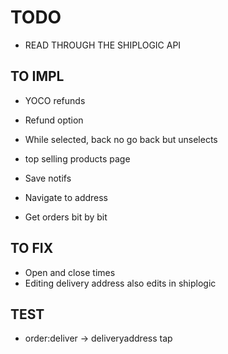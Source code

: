 # TODO

- READ THROUGH  THE SHIPLOGIC API

## TO IMPL

- YOCO refunds
- Refund option
- While selected, back no go back but unselects
- top selling products page

 - Save notifs
- Navigate to address
- Get orders bit by bit

## TO FIX
- Open and close times
- Editing delivery address also edits in shiplogic

## TEST

- order:deliver -> deliveryaddress tap